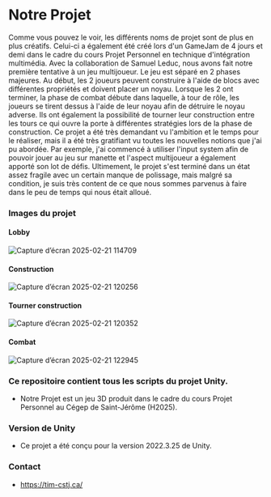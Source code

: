 # Notre Projet #
Comme vous pouvez le voir, les différents noms de projet sont de plus en plus créatifs. Celui-ci a également été créé lors d'un GameJam de 4 jours et demi dans le cadre du cours Projet Personnel en technique d'intégration multimédia. Avec la collaboration de Samuel Leduc, nous avons fait notre première tentative à un jeu multijoueur. Le jeu est séparé en 2 phases majeures. Au début, les 2 joueurs peuvent construire à l'aide de blocs avec différentes propriétés et doivent placer un noyau. Lorsque les 2 ont terminer, la phase de combat débute dans laquelle, à tour de rôle, les joueurs se tirent dessus à l'aide de leur noyau afin de détruire le noyau adverse. Ils ont également la possibilité de tourner leur construction entre les tours ce qui ouvre la porte à différentes stratégies lors de la phase de construction. Ce projet a été très demandant vu l'ambition et le temps pour le réaliser, mais il a été très gratifiant vu toutes les nouvelles notions que j'ai pu abordée. Par exemple, j'ai commencé à utiliser l'input system afin de pouvoir jouer au jeu sur manette et l'aspect multijoueur a également apporté son lot de défis. Ultimement, le projet s'est terminé dans un état assez fragile avec un certain manque de polissage, mais malgré sa condition, je suis très content de ce que nous sommes parvenus à faire dans le peu de temps qui nous était alloué.

### Images du projet ###
#### Lobby ####
![Capture d’écran 2025-02-21 114709](https://github.com/user-attachments/assets/0e41ca6d-8eb7-469e-b426-0e9ebfe5843d)

#### Construction ####
![Capture d’écran 2025-02-21 120256](https://github.com/user-attachments/assets/e172bce2-4cf3-4a26-9afa-b5ac0ac0811f)

#### Tourner construction ####
![Capture d’écran 2025-02-21 120352](https://github.com/user-attachments/assets/279d2289-bee7-4321-b4ba-063afa4b3d92)

#### Combat ####
![Capture d’écran 2025-02-21 122945](https://github.com/user-attachments/assets/f3533abf-cf27-446e-b9da-4a73d384df03)

### Ce repositoire contient tous les scripts du projet Unity. ###
* Notre Projet est un jeu 3D produit dans le cadre du cours Projet Personnel au Cégep de Saint-Jérôme (H2025).

### Version de Unity ###
* Ce projet a été conçu pour la version 2022.3.25 de Unity.

### Contact ###
* https://tim-cstj.ca/
